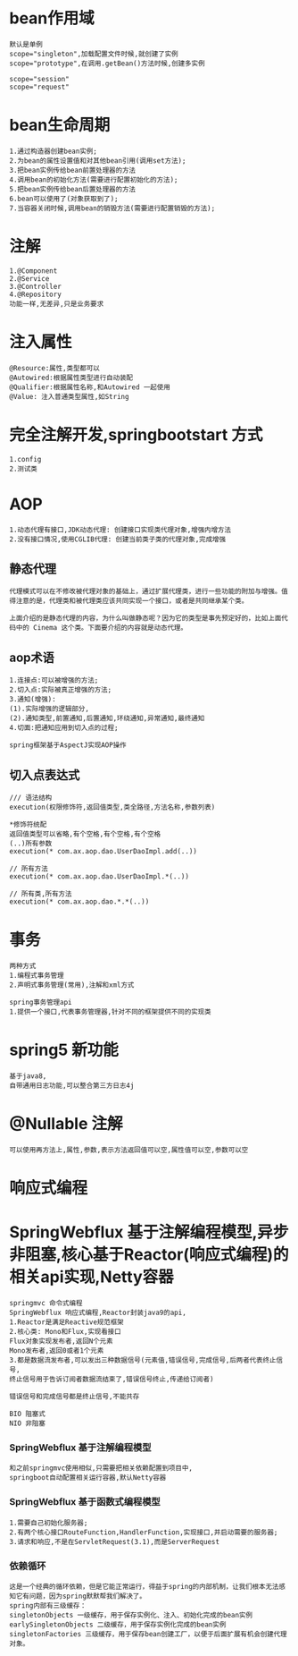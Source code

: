 # bean作用域

```text
默认是单例
scope="singleton",加载配置文件时候,就创建了实例
scope="prototype",在调用.getBean()方法时候,创建多实例

scope="session"
scope="request"
```

# bean生命周期

```text
1.通过构造器创建bean实例;
2.为bean的属性设置值和对其他bean引用(调用set方法);
3.把bean实例传给bean前置处理器的方法
4.调用bean的初始化方法(需要进行配置初始化的方法);
5.把bean实例传给bean后置处理器的方法
6.bean可以使用了(对象获取到了);
7.当容器关闭时候,调用bean的销毁方法(需要进行配置销毁的方法);
```

# 注解

```text
1.@Component
2.@Service
3.@Controller
4.@Repository
功能一样,无差异,只是业务要求
```

# 注入属性

```text
@Resource:属性,类型都可以
@Autowired:根据属性类型进行自动装配
@Qualifier:根据属性名称,和Autowired 一起使用
@Value: 注入普通类型属性,如String
```

# 完全注解开发,springbootstart 方式

```text
1.config
2.测试类
```

# AOP

```text
1.动态代理有接口,JDK动态代理: 创建接口实现类代理对象,增强内增方法
2.没有接口情况,使用CGLIB代理: 创建当前类子类的代理对象,完成增强

```

## 静态代理

```text
代理模式可以在不修改被代理对象的基础上，通过扩展代理类，进行一些功能的附加与增强。值得注意的是，代理类和被代理类应该共同实现一个接口，或者是共同继承某个类。

上面介绍的是静态代理的内容，为什么叫做静态呢？因为它的类型是事先预定好的，比如上面代码中的 Cinema 这个类。下面要介绍的内容就是动态代理。
```

## aop术语

```text
1.连接点:可以被增强的方法;
2.切入点:实际被真正增强的方法;
3.通知(增强):
(1).实际增强的逻辑部分,
(2).通知类型,前置通知,后置通知,环绕通知,异常通知,最终通知
4.切面:把通知应用到切入点的过程;
```

```text
spring框架基于AspectJ实现AOP操作

```

## 切入点表达式

```text
/// 语法结构
execution(权限修饰符,返回值类型,类全路径,方法名称,参数列表)

*修饰符统配
返回值类型可以省略,有个空格,有个空格,有个空格
(..)所有参数
execution(* com.ax.aop.dao.UserDaoImpl.add(..))

// 所有方法
execution(* com.ax.aop.dao.UserDaoImpl.*(..))

// 所有类,所有方法
execution(* com.ax.aop.dao.*.*(..))
```

# 事务

```text
两种方式
1.编程式事务管理
2.声明式事务管理(常用),注解和xml方式

spring事务管理api
1.提供一个接口,代表事务管理器,针对不同的框架提供不同的实现类
```

# spring5 新功能

```text
基于java8,
自带通用日志功能,可以整合第三方日志4j
```

# @Nullable 注解

```text
可以使用再方法上,属性,参数,表示方法返回值可以空,属性值可以空,参数可以空
```

# 响应式编程

# SpringWebflux 基于注解编程模型,异步非阻塞,核心基于Reactor(响应式编程)的相关api实现,Netty容器

```text
springmvc 命令式编程
SpringWebflux 响应式编程,Reactor封装java9的api,
1.Reactor是满足Reactive规范框架
2.核心类: Mono和Flux,实现看接口
Flux对象实现发布者,返回N个元素
Mono发布者,返回0或者1个元素
3.都是数据流发布者,可以发出三种数据信号(元素值,错误信号,完成信号,后两者代表终止信号,
终止信号用于告诉订阅者数据流结束了,错误信号终止,传递给订阅者)
```

```text
错误信号和完成信号都是终止信号,不能共存
```

```text
BIO 阻塞式
NIO 非阻塞
```

### SpringWebflux 基于注解编程模型

```text
和之前springmvc使用相似,只需要把相关依赖配置到项目中,
springboot自动配置相关运行容器,默认Netty容器
```

### SpringWebflux 基于函数式编程模型

```text
1.需要自己初始化服务器;
2.有两个核心接口RouteFunction,HandlerFunction,实现接口,并启动需要的服务器;
3.请求和响应,不是在ServletRequest(3.1),而是ServerRequest

```
### 依赖循环

```text
这是一个经典的循环依赖，但是它能正常运行，得益于spring的内部机制，让我们根本无法感知它有问题，因为spring默默帮我们解决了。
spring内部有三级缓存：
singletonObjects 一级缓存，用于保存实例化、注入、初始化完成的bean实例
earlySingletonObjects 二级缓存，用于保存实例化完成的bean实例
singletonFactories 三级缓存，用于保存bean创建工厂，以便于后面扩展有机会创建代理对象。


```
